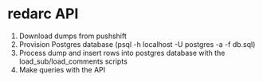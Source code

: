 # redarc API
1) Download dumps from pushshift
2) Provision Postgres database (psql -h localhost -U postgres -a -f db.sql)
3) Process dump and insert rows into postgres database with the load_sub/load_comments scripts
4) Make queries with the API
